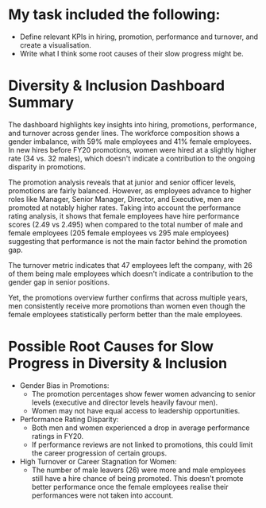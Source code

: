 # My task included the following:
* Define relevant KPIs in hiring, promotion, performance and turnover, and create a visualisation.
* Write what I think some root causes of their slow progress might be.

# Diversity & Inclusion Dashboard Summary
The dashboard highlights key insights into hiring, promotions, performance, and turnover across gender lines. The workforce composition shows a gender imbalance, with 59% male employees and 41% female employees. In new hires before FY20 promotions, women were hired at a slightly higher rate (34 vs. 32 males), which doesn't indicate a contribution to the ongoing disparity in promotions.

The promotion analysis reveals that at junior and senior officer levels, promotions are fairly balanced. However, as employees advance to higher roles like Manager, Senior Manager, Director, and Executive, men are promoted at notably higher rates. Taking into account the performance rating analysis, it shows that female employees have hire performance scores (2.49 vs 2.495) when compared to the total number of male and female employees (205 female employees vs 295 male employees) suggesting that performance is not the main factor behind the promotion gap.

The turnover metric indicates that 47 employees left the company, with 26 of them being male employees which doesn't indicate a contribution to the gender gap in senior positions. 

Yet, the promotions overview further confirms that across multiple years, men consistently receive more promotions than women even though the female employees statistically perform better than the male employees.

# Possible Root Causes for Slow Progress in Diversity & Inclusion
* Gender Bias in Promotions:
  - The promotion percentages show fewer women advancing to senior levels (executive and director levels heavily favour men).
  - Women may not have equal access to leadership opportunities.
* Performance Rating Disparity:
  - Both men and women experienced a drop in average performance ratings in FY20.
  - If performance reviews are not linked to promotions, this could limit the career progression of certain groups.
* High Turnover or Career Stagnation for Women:
  - The number of male leavers (26) were more and male employees still have a hire chance of being promoted. This doesn't promote better performance once the female employees realise their performances were not taken into account.
 



